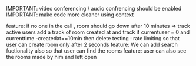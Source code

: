 IMPORTANT: video conferencing / audio confrencing should be enabled
IMPORTANT: make code more cleaner using context  

feature: if no one in the call , room should go down after 10 minutes => track active users
add a track of room created at and track if currentuser = 0 and currenttime -createdat==10min then delete
testing : rate limiting so that user can create room only after 2 seconds
feature: We can add search fuctionality also so that user can find the rooms 
feature: user can also see the rooms made by him and left open
